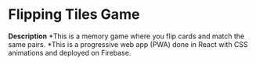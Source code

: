 # Flipping Tiles Game

**Description**
*This is a memory game where you flip cards and match the same pairs.
*This is a progressive web app (PWA) done in React with CSS animations and deployed on Firebase.
